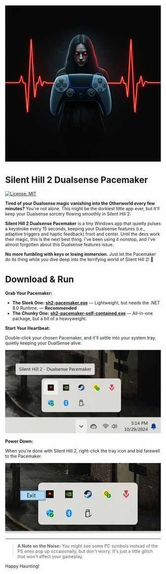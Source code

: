 ![alt text](pacemaker.png "Silent Hill 2 Dualsense Pacemaker")

# Silent Hill 2 Dualsense Pacemaker

[![License: MIT](https://img.shields.io/badge/License-MIT-green.svg)](https://github.com/dotnet/winforms/blob/main/LICENSE.TXT)

**Tired of your Dualsense magic vanishing into the Otherworld every few minutes?** You're not alone. This might be the dorkiest little app ever, but it'll keep your Dualsense sorcery flowing smoothly in Silent Hill 2.

**Silent Hill 2 Dualsense Pacemaker** is a tiny Windows app that quietly pulses a keystroke every 15 seconds, keeping your Dualsense features (i.e., adaptive triggers and haptic feedback) front and center. Until the devs work their magic, this is the next best thing. I've been using it nonstop, and I've almost forgotten about this Dualsense features issue.

**No more fumbling with keys or losing immersion.** Just let the Pacemaker do its thing while you dive deep into the terrifying world of Silent Hill 2! 🤟

# Download & Run

**Grab Your Pacemaker:**
- **The Sleek One:** [**sh2-pacemaker.exe**](https://github.com/tpetsas/sh2-dualsense-pacemaker/releases/download/1.0.0/sh2-pacemaker.exe) — Lightweight, but needs the .NET 8.0 Runtime. — **Recommended**
- **The Chunky One:** [**sh2-pacemaker-self-contained.exe**](https://github.com/tpetsas/sh2-dualsense-pacemaker/releases/download/1.0.0/sh2-pacemaker-self-contained.exe) — All-in-one package, but a bit of a heavyweight.

**Start Your Heartbeat:**

Double-click your chosen Pacemaker, and it'll settle into your system tray, quietly keeping your DualSense alive:

<img src="imgs/system-tray-app-title.png" width="600">

**Power Down:**

When you're done with Silent Hill 2, right-click the tray icon and bid farewell to the Pacemaker.

<img src="imgs/exit-app.png" width="600">

---

> **A Note on the Noise:**
> You might see some PC symbols instead of the PS ones pop up occasionally, but don't worry. It's just a little glitch that won't affect your gameplay.

Happy Haunting!
